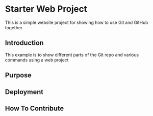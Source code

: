 # Starter Web Project

This is a simple website project for showing how to use Git and GitHub together

## Introduction

This example is to show different parts of the Git repo and various commands using a web project

## Purpose

## Deployment

## How To Contribute

